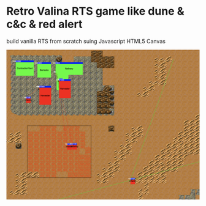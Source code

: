 # Retro Valina RTS game like dune & c&c & red alert

build vanilla RTS from scratch suing Javascript HTML5 Canvas


![Preview with map and UI](assets/preview.png)
